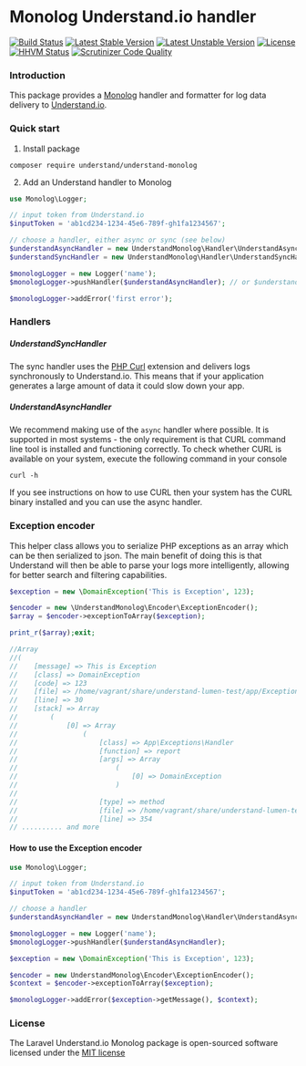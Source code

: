 # Monolog Understand.io handler 

[![Build Status](https://travis-ci.org/understand/understand-monolog.svg)](https://travis-ci.org/understand/understand-monolog)
[![Latest Stable Version](https://poser.pugx.org/understand/understand-monolog/v/stable.svg)](https://packagist.org/packages/understand/understand-monolog) 
[![Latest Unstable Version](https://poser.pugx.org/understand/understand-monolog/v/unstable.svg)](https://packagist.org/packages/understand/understand-monolog) 
[![License](https://poser.pugx.org/understand/understand-monolog/license.svg)](https://packagist.org/packages/understand/understand-monolog)
[![HHVM Status](http://hhvm.h4cc.de/badge/understand/understand-monolog.svg)](http://hhvm.h4cc.de/package/understand/understand-monolog)
[![Scrutinizer Code Quality](https://scrutinizer-ci.com/g/understand/understand-monolog/badges/quality-score.png?b=master)](https://scrutinizer-ci.com/g/understand/understand-monolog/?branch=master)

### Introduction

This package provides a [Monolog](https://github.com/Seldaek/monolog) handler and formatter for log data delivery to [Understand.io](https://www.understand.io).


### Quick start

1. Install package

```
composer require understand/understand-monolog
```

2. Add an Understand handler to Monolog
```php
use Monolog\Logger;

// input token from Understand.io
$inputToken = 'ab1cd234-1234-45e6-789f-gh1fa1234567';

// choose a handler, either async or sync (see below)
$understandAsyncHandler = new UnderstandMonolog\Handler\UnderstandAsyncHandler($inputToken); // async handler
$understandSyncHandler = new UnderstandMonolog\Handler\UnderstandSyncHandler($inputToken); // sync handler

$monologLogger = new Logger('name');
$monologLogger->pushHandler($understandAsyncHandler); // or $understandSyncHandler

$monologLogger->addError('first error');
```

### Handlers

##### UnderstandSyncHandler
The sync handler uses the [PHP Curl](http://php.net/manual/en/book.curl.php) extension and delivers logs synchronously to Understand.io. This means that if your application generates a large amount of data it could slow down your app.

##### UnderstandAsyncHandler
We recommend making use of the `async` handler where possible. It is supported in most systems - the only requirement is that CURL command line tool is installed and functioning correctly. To check whether CURL is available on your system, execute the following command in your console
```
curl -h
```
If you see instructions on how to use CURL then your system has the CURL binary installed and you can use the async handler.



### Exception encoder
This helper class allows you to serialize PHP exceptions as an array which can be then serialized to json. The main benefit of doing this is that Understand will then be able to parse your logs more intelligently, allowing for better search and filtering capabilities.

```php
$exception = new \DomainException('This is Exception', 123);

$encoder = new \UnderstandMonolog\Encoder\ExceptionEncoder();
$array = $encoder->exceptionToArray($exception);

print_r($array);exit;

//Array
//(
//    [message] => This is Exception
//    [class] => DomainException
//    [code] => 123
//    [file] => /home/vagrant/share/understand-lumen-test/app/Exceptions/Handler.php
//    [line] => 30
//    [stack] => Array
//        (
//            [0] => Array
//                (
//                    [class] => App\Exceptions\Handler
//                    [function] => report
//                    [args] => Array
//                        (
//                            [0] => DomainException
//                        )
//
//                    [type] => method
//                    [file] => /home/vagrant/share/understand-lumen-test/vendor/laravel/lumen-framework/src/Application.php
//                    [line] => 354
// .......... and more

```

#### How to use the Exception encoder

```php
use Monolog\Logger;

// input token from Understand.io
$inputToken = 'ab1cd234-1234-45e6-789f-gh1fa1234567';

// choose a handler
$understandAsyncHandler = new UnderstandMonolog\Handler\UnderstandAsyncHandler($inputToken); // async handler

$monologLogger = new Logger('name');
$monologLogger->pushHandler($understandAsyncHandler);

$exception = new \DomainException('This is Exception', 123);

$encoder = new UnderstandMonolog\Encoder\ExceptionEncoder();
$context = $encoder->exceptionToArray($exception);

$monologLogger->addError($exception->getMessage(), $context);
```

### License

The Laravel Understand.io Monolog package is open-sourced software licensed under the [MIT license](http://opensource.org/licenses/MIT)
